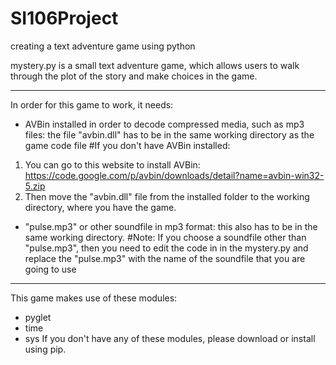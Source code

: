 # SI106Project
creating a text adventure game using python

mystery.py is a small text adventure game, which allows users to walk through the plot of the story and make choices in the game.
 
***********************************************************************************************************************

In order for this game to work, it needs:

- AVBin installed in order to decode compressed media, such as mp3 files: the file "avbin.dll" has to be in the same working directory as the game code file
#If you don't have AVBin installed:
1. You can go to this website to install AVBin: https://code.google.com/p/avbin/downloads/detail?name=avbin-win32-5.zip
2. Then move the "avbin.dll" file from the installed folder to the working directory, where you have the game. 

- "pulse.mp3" or other soundfile in mp3 format: this also has to be in the same working directory.
#Note: If you choose a soundfile other than "pulse.mp3", then you need to edit the code in in the mystery.py and replace the "pulse.mp3" with the name of the soundfile that you are going to use

*************************************************************************************************************************

This game makes use of these modules:
- pyglet 
- time
- sys
If you don't have any of these modules, please download or install using pip. 

